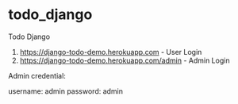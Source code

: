 # todo_django
Todo Django


1. https://django-todo-demo.herokuapp.com - User Login
2. https://django-todo-demo.herokuapp.com/admin - Admin Login


Admin credential:

username: admin
password: admin

